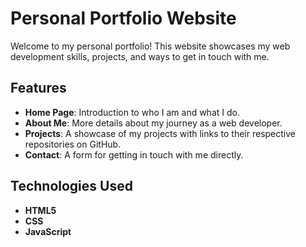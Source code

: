 # Personal Portfolio Website

Welcome to my personal portfolio! This website showcases my web development skills, projects, and ways to get in touch with me.

## Features

- **Home Page**: Introduction to who I am and what I do.
- **About Me**: More details about my journey as a web developer.
- **Projects**: A showcase of my projects with links to their respective repositories on GitHub.
- **Contact**: A form for getting in touch with me directly.

## Technologies Used

- **HTML5**
- **CSS**
- **JavaScript**



